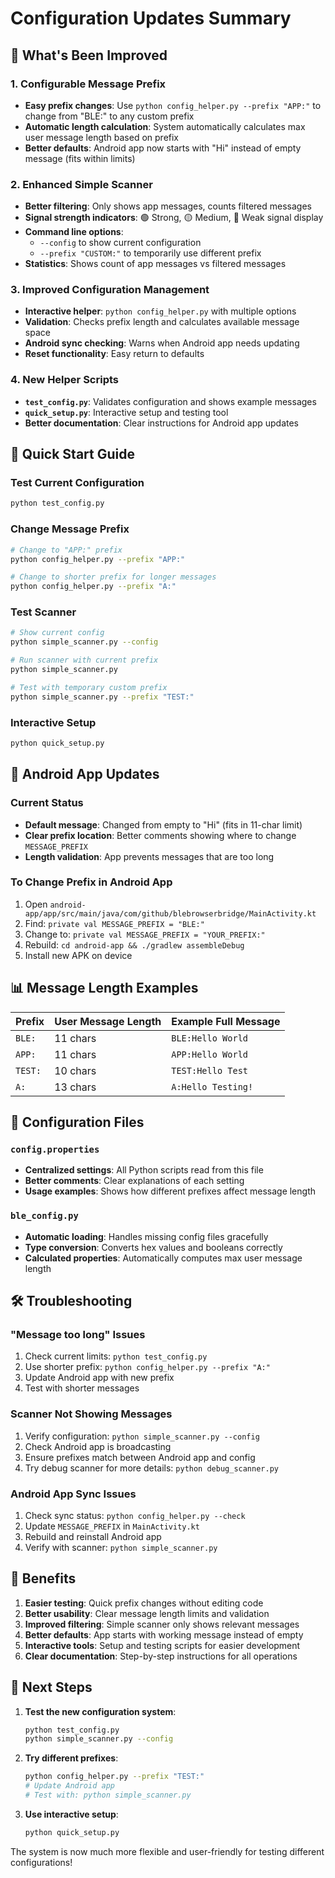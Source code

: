 # Configuration Updates Summary

## 🎯 What's Been Improved

### 1. **Configurable Message Prefix**
- **Easy prefix changes**: Use `python config_helper.py --prefix "APP:"` to change from "BLE:" to any custom prefix
- **Automatic length calculation**: System automatically calculates max user message length based on prefix
- **Better defaults**: Android app now starts with "Hi" instead of empty message (fits within limits)

### 2. **Enhanced Simple Scanner**
- **Better filtering**: Only shows app messages, counts filtered messages
- **Signal strength indicators**: 🟢 Strong, 🟡 Medium, 🔴 Weak signal display
- **Command line options**: 
  - `--config` to show current configuration
  - `--prefix "CUSTOM:"` to temporarily use different prefix
- **Statistics**: Shows count of app messages vs filtered messages

### 3. **Improved Configuration Management**
- **Interactive helper**: `python config_helper.py` with multiple options
- **Validation**: Checks prefix length and calculates available message space
- **Android sync checking**: Warns when Android app needs updating
- **Reset functionality**: Easy return to defaults

### 4. **New Helper Scripts**
- **`test_config.py`**: Validates configuration and shows example messages
- **`quick_setup.py`**: Interactive setup and testing tool
- **Better documentation**: Clear instructions for Android app updates

## 🚀 Quick Start Guide

### Test Current Configuration
```bash
python test_config.py
```

### Change Message Prefix
```bash
# Change to "APP:" prefix
python config_helper.py --prefix "APP:"

# Change to shorter prefix for longer messages
python config_helper.py --prefix "A:"
```

### Test Scanner
```bash
# Show current config
python simple_scanner.py --config

# Run scanner with current prefix
python simple_scanner.py

# Test with temporary custom prefix
python simple_scanner.py --prefix "TEST:"
```

### Interactive Setup
```bash
python quick_setup.py
```

## 📱 Android App Updates

### Current Status
- **Default message**: Changed from empty to "Hi" (fits in 11-char limit)
- **Clear prefix location**: Better comments showing where to change `MESSAGE_PREFIX`
- **Length validation**: App prevents messages that are too long

### To Change Prefix in Android App
1. Open `android-app/app/src/main/java/com/github/blebrowserbridge/MainActivity.kt`
2. Find: `private val MESSAGE_PREFIX = "BLE:"`
3. Change to: `private val MESSAGE_PREFIX = "YOUR_PREFIX:"`
4. Rebuild: `cd android-app && ./gradlew assembleDebug`
5. Install new APK on device

## 📊 Message Length Examples

| Prefix | User Message Length | Example Full Message |
|--------|-------------------|---------------------|
| `BLE:` | 11 chars | `BLE:Hello World` |
| `APP:` | 11 chars | `APP:Hello World` |
| `TEST:` | 10 chars | `TEST:Hello Test` |
| `A:` | 13 chars | `A:Hello Testing!` |

## 🔧 Configuration Files

### `config.properties`
- **Centralized settings**: All Python scripts read from this file
- **Better comments**: Clear explanations of each setting
- **Usage examples**: Shows how different prefixes affect message length

### `ble_config.py`
- **Automatic loading**: Handles missing config files gracefully
- **Type conversion**: Converts hex values and booleans correctly
- **Calculated properties**: Automatically computes max user message length

## 🛠️ Troubleshooting

### "Message too long" Issues
1. Check current limits: `python test_config.py`
2. Use shorter prefix: `python config_helper.py --prefix "A:"`
3. Update Android app with new prefix
4. Test with shorter messages

### Scanner Not Showing Messages
1. Verify configuration: `python simple_scanner.py --config`
2. Check Android app is broadcasting
3. Ensure prefixes match between Android app and config
4. Try debug scanner for more details: `python debug_scanner.py`

### Android App Sync Issues
1. Check sync status: `python config_helper.py --check`
2. Update `MESSAGE_PREFIX` in `MainActivity.kt`
3. Rebuild and reinstall Android app
4. Verify with scanner: `python simple_scanner.py`

## 🎉 Benefits

1. **Easier testing**: Quick prefix changes without editing code
2. **Better usability**: Clear message length limits and validation
3. **Improved filtering**: Simple scanner only shows relevant messages
4. **Better defaults**: App starts with working message instead of empty
5. **Interactive tools**: Setup and testing scripts for easier development
6. **Clear documentation**: Step-by-step instructions for all operations

## 🔄 Next Steps

1. **Test the new configuration system**:
   ```bash
   python test_config.py
   python simple_scanner.py --config
   ```

2. **Try different prefixes**:
   ```bash
   python config_helper.py --prefix "TEST:"
   # Update Android app
   # Test with: python simple_scanner.py
   ```

3. **Use interactive setup**:
   ```bash
   python quick_setup.py
   ```

The system is now much more flexible and user-friendly for testing different configurations!
